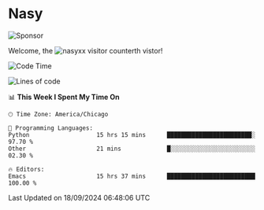 # Nasy

<!--
<p align="center">
<img height="200" src="https://github-readme-stats.vercel.app/api?username=nasyxx&count_private=true&show_icons=true&theme=dracula&include_all_commits=true"/>
<img height="200" src="https://github-readme-stats.vercel.app/api/top-langs/?username=nasyxx&theme=dracula&hide=html,jupyter+notebook&count_private=true&show_icons=true"/>
</p>

  
----------------
-->

![Sponsor](https://img.shields.io/static/v1.svg?label=Sponsor&message=%E2%9D%A4&logo=GitHub&style=flat&color=pink)
 
Welcome, the ![nasyxx visitor counter](https://count.getloli.com/get/@nasyxx?theme=rule34)th vistor!
 
<!--START_SECTION:waka-->
![Code Time](http://img.shields.io/badge/Code%20Time-4%2C640%20hrs%205%20mins-blue)

![Lines of code](https://img.shields.io/badge/From%20Hello%20World%20I%27ve%20Written-6.4%20million%20lines%20of%20code-blue)

📊 **This Week I Spent My Time On** 

```text
🕑︎ Time Zone: America/Chicago

💬 Programming Languages: 
Python                   15 hrs 15 mins      ████████████████████████░   97.70 % 
Other                    21 mins             █░░░░░░░░░░░░░░░░░░░░░░░░   02.30 % 

🔥 Editors: 
Emacs                    15 hrs 37 mins      █████████████████████████   100.00 % 
```


 Last Updated on 18/09/2024 06:48:06 UTC
<!--END_SECTION:waka-->

<!-- ![visitors](https://visitor-badge.laobi.icu/badge?page_id=nasyxx.nasyxx) -->
